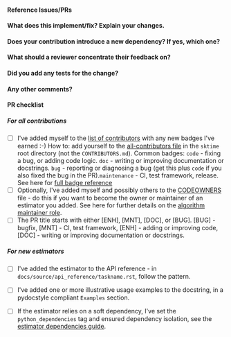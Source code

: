 <!--
Thanks for contributing a pull request! Please ensure you have taken a look
at our contribution guide: https://github.com/sktime/sktime/blob/main/CONTRIBUTING.md
-->

#### Reference Issues/PRs
<!--
Example: Fixes #1234. See also #3456.

Please use keywords (e.g., Fixes) to create link to the issues or pull requests
you resolved, so that they will automatically be closed when your pull request
is merged. See https://github.com/blog/1506-closing-issues-via-pull-requests
-->


#### What does this implement/fix? Explain your changes.
<!--
A clear and concise description of what you have implemented.
-->

#### Does your contribution introduce a new dependency? If yes, which one?

<!--
If your contribution does add a new hard dependency, we may suggest to initially develop your contribution in a separate companion package in https://github.com/sktime/ to keep external dependencies of the core sktime package to a minimum.
-->

#### What should a reviewer concentrate their feedback on?

<!-- This section is particularly useful if you have a pull request that is still in development. You can guide the reviews to focus on the parts that are ready for their comments. We suggest using bullets (indicated by * or -) and filled checkboxes [x] here -->

#### Did you add any tests for the change?

<!-- This section is useful if you have added a test in addition to the existing ones. This will ensure that further changes to these files won't introduce the same kind of bug. It is considered good practice to add tests with newly added code to enforce the fact that the code actually works. This will reduce the chance of introducing logical bugs.
-->

#### Any other comments?
<!--
Please be aware that we are a loose team of volunteers; assistance handling other issues is very welcome. We value all user contributions, no matter how minor they are. If we are slow to review your PR (>3 working days), feel free to let us know on the sktime discord. Thank you for your understanding during the review process.
-->

#### PR checklist
<!--
Please go through the checklist below. Please feel free to remove points if they are not applicable.
-->

##### For all contributions
- [ ] I've added myself to the [list of contributors](https://github.com/sktime/sktime/blob/main/CONTRIBUTORS.md) with any new badges I've earned :-)
  How to: add yourself to the [all-contributors file](https://github.com/sktime/sktime/blob/main/.all-contributorsrc) in the `sktime` root directory (not the `CONTRIBUTORS.md`). Common badges: `code` - fixing a bug, or adding code logic. `doc` - writing or improving documentation or docstrings. `bug` - reporting or diagnosing a bug (get this plus `code` if you also fixed the bug in the PR).`maintenance` - CI, test framework, release.
  See here for [full badge reference](https://allcontributors.org/docs/en/emoji-key)
- [ ] Optionally, I've added myself and possibly others to the [CODEOWNERS](https://github.com/sktime/sktime/blob/main/CODEOWNERS) file - do this if you want to become the owner or maintainer of an estimator you added.
  See here for further details on the [algorithm maintainer role](https://www.sktime.net/en/latest/get_involved/governance.html#algorithm-maintainers).
- [ ] The PR title starts with either [ENH], [MNT], [DOC], or [BUG]. [BUG] - bugfix, [MNT] - CI, test framework, [ENH] - adding or improving code, [DOC] - writing or improving documentation or docstrings.

##### For new estimators
- [ ] I've added the estimator to the API reference - in `docs/source/api_reference/taskname.rst`, follow the pattern.
- [ ] I've added one or more illustrative usage examples to the docstring, in a pydocstyle compliant `Examples` section.
- [ ] If the estimator relies on a soft dependency, I've set the `python_dependencies` tag and ensured
  dependency isolation, see the [estimator dependencies guide](https://www.sktime.net/en/latest/developer_guide/dependencies.html#adding-a-soft-dependency).


<!--
Thanks for contributing!
-->

